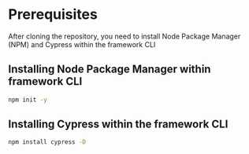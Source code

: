 # Prerequisites
After cloning the repository, you need to install Node Package Manager (NPM) and Cypress within the framework CLI

## Installing Node Package Manager within framework CLI

```bash
npm init -y
```

## Installing Cypress within the framework CLI

```bash
npm install cypress -D
```
